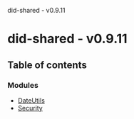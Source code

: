 did-shared - v0.9.11

# did-shared - v0.9.11

## Table of contents

### Modules

- [DateUtils](modules/dateutils.md)
- [Security](modules/security.md)
